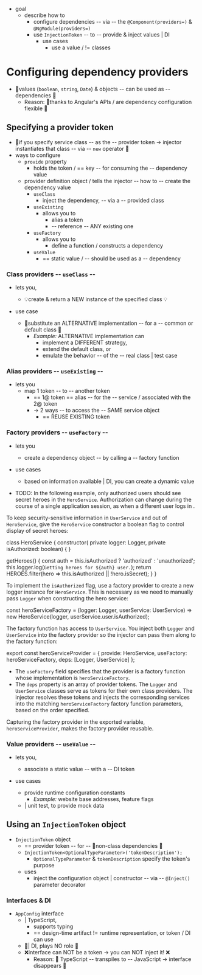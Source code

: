 * goal
  * describe how to
    * configure dependencies -- via -- the `@Component(providers=)` & `@NgModule(providers=)`
    * use `InjectionToken` -- to -- provide & inject values | DI
      * use cases
        * use a value / != classes 

# Configuring dependency providers

* 👀values (`boolean`, `string`, `Date`) & objects -- can be used as -- dependencies 👀
  * Reason: 🧠thanks to Angular's APIs / are dependency configuration flexible 🧠

## Specifying a provider token

* 👀if you specify service class -- as the -- provider token -> injector instantiates that class -- via -- `new` operator 👀
* ways to configure
  * `provide` property
    * holds the token / == key -- for consuming the -- dependency value
  * provider definition object / tells the injector -- how to -- create the dependency value
    * `useClass`
      * inject the dependency, -- via a -- provided class 
    * `useExisting`
      * allows you to 
        * alias a token
        * -- reference -- ANY existing one
    * `useFactory`
      * allows you to 
        * define a function / constructs a dependency
    * `useValue`
      * == static value / -- should be used as a -- dependency

### Class providers -- `useClass` --

* lets you,
  * 💡create & return a NEW instance of the specified class 💡

* use case
  * 👀substitute an ALTERNATIVE implementation -- for a -- common or default class 👀
    * _Example:_ ALTERNATIVE implementation can
      * implement a DIFFERENT strategy,
      * extend the default class, or
      * emulate the behavior -- of the -- real class | test case

### Alias providers -- `useExisting` --

* lets you
  * map 1 token -- to -- another token
    * == 1@ token == alias -- for the -- service / associated with the 2@ token
    * -> 2 ways -- to access the -- SAME service object
      * == REUSE EXISTING token

### Factory providers -- `useFactory` --

* lets you
  * create a dependency object -- by calling a -- factory function

* use cases
  * based on information available | DI, you can create a dynamic value

* TODO:
In the following example, only authorized users should see secret heroes in the `HeroService`.
Authorization can change during the course of a single application session, as when a different user logs in .

To keep security-sensitive information in `UserService` and out of `HeroService`, give the `HeroService` constructor a boolean flag to control display of secret heroes:

<docs-code header="src/app/heroes/hero.service.ts" language="typescript"
           highlight="[[4],[7]]">
class HeroService {
  constructor(
    private logger: Logger,
    private isAuthorized: boolean) { }

  getHeroes() {
    const auth = this.isAuthorized ? 'authorized' : 'unauthorized';
    this.logger.log(`Getting heroes for ${auth} user.`);
    return HEROES.filter(hero => this.isAuthorized || !hero.isSecret);
  }
}
</docs-code>

To implement the `isAuthorized` flag, use a factory provider to create a new logger instance for `HeroService`.
This is necessary as we need to manually pass `Logger` when constructing the hero service:

<docs-code header="src/app/heroes/hero.service.provider.ts" language="typescript">
const heroServiceFactory = (logger: Logger, userService: UserService) =>
  new HeroService(logger, userService.user.isAuthorized);
</docs-code>

The factory function has access to `UserService`.
You inject both `Logger` and `UserService` into the factory provider so the injector can pass them along to the factory function:

<docs-code header="src/app/heroes/hero.service.provider.ts" language="typescript"
           highlight="[3,4]">
export const heroServiceProvider = {
  provide: HeroService,
  useFactory: heroServiceFactory,
  deps: [Logger, UserService]
};
</docs-code>

- The `useFactory` field specifies that the provider is a factory function whose implementation is `heroServiceFactory`.
- The `deps` property is an array of provider tokens.
The `Logger` and `UserService` classes serve as tokens for their own class providers.
The injector resolves these tokens and injects the corresponding services into the matching `heroServiceFactory` factory function parameters, based on the order specified.

Capturing the factory provider in the exported variable, `heroServiceProvider`, makes the factory provider reusable.

### Value providers -- `useValue` --

* lets you,
  * associate a static value -- with a -- DI token

* use cases
  * provide runtime configuration constants
    * _Example:_ website base addresses, feature flags
  * | unit test, to provide mock data

## Using an `InjectionToken` object

* `InjectionToken` object
  * == provider token -- for -- 👀non-class dependencies 👀
  * `InjectionToken<OptionalTypeParameter>('tokenDescription');`
    * `OptionalTypeParameter` & `tokenDescription` specify the token's purpose 
  * uses
    * inject the configuration object | constructor -- via -- `@Inject()` parameter decorator

### Interfaces & DI

* `AppConfig` interface
  * | TypeScript,
    * supports typing
    * == design-time artifact != runtime representation, or token / DI can use  
  * 👀| DI, plays NO role 👀
  * ❌interface can NOT be a token -> you can NOT inject it! ❌
    * Reason: 🧠 TypeScript -- transpiles to -- JavaScript -> interface disappears 🧠

